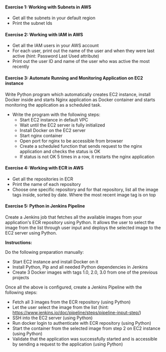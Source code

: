 #### Exercise 1: Working with Subnets in AWS
- Get all the subnets in your default region
- Print the subnet Ids

#### Exercise 2: Working with IAM in AWS
- Get all the IAM users in your AWS account
- For each user, print out the name of the user and when they were last active (hint: Password Last Used attribute)
- Print out the user ID and name of the user who was active the most recently


#### Exercise 3: Automate Running and Monitoring Application on EC2 instance
Write Python program which automatically creates EC2 instance, install Docker inside and starts Nginx application as Docker container and starts monitoring the application as a scheduled task.
  
- Write the program with the following steps:
  - Start EC2 instance in default VPC
  - Wait until the EC2 server is fully initialized
  - Install Docker on the EC2 server
  - Start nginx container
  - Open port for nginx to be accessible from browser
  - Create a scheduled function that sends request to the nginx application and checks the status is OK
  - If status is not OK 5 times in a row, it restarts the nginx application

#### Exercise 4: Working with ECR in AWS
- Get all the repositories in ECR
- Print the name of each repository
- Choose one specific repository and for that repository, list all the image tags inside, sorted by date. Where the most recent image tag is on top

#### Exercise 5: Python in Jenkins Pipeline
Create a Jenkins job that fetches all the available images from your application's ECR repository using Python. It allows the user to select the image from the list through user input and deploys the selected image to the EC2 server using Python.
  
**Instructions:**
  
Do the following preparation manually:
  
- Start EC2 instance and install Docker on it
- Install Python, Pip and all needed Python dependencies in Jenkins
- Create 3 Docker images with tags 1.0, 2.0, 3.0 from one of the previous projects
  
Once all the above is configured, create a Jenkins Pipeline with the following steps:
  
- Fetch all 3 images from the ECR repository (using Python)
- Let the user select the image from the list (hint: https://www.jenkins.io/doc/pipeline/steps/pipeline-input-step/)
- SSH into the EC2 server (using Python)
- Run docker login to authenticate with ECR repository (using Python)
- Start the container from the selected image from step 2 on EC2 instance (using Python)
- Validate that the application was successfully started and is accessible by sending a request to the application (using Python)
